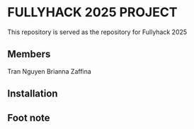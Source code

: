  # FULLYHACK 2025 PROJECT

 This repository is served as the repository for Fullyhack 2025

 ## Members

 Tran Nguyen 
 Brianna Zaffina

 ## Installation

 ## Foot note 
